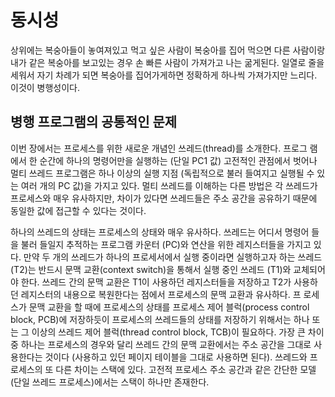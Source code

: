 # 동시성
상위에는 복숭아들이 놓여져있고 먹고 싶은 사람이 복숭아를 집어 먹으면 다른 사람이랑 내가 같은 복숭아를 보고있는 경우 손 빠른 사람이 가져가고 나는 굶게된다. 일열로 줄을 세워서 자기 차례가 되면 복숭아를 집어가게하면 정확하게 하나씩 가져가지만 느리다. 이것이 병행성이다.

## 병행 프로그램의 공통적인 문제
이번 장에서는 프로세스를 위한 새로운 개념인 쓰레드(thread)를 소개한다. 프로그
램에서 한 순간에 하나의 명령어만을 실행하는 (단일 PC1 값) 고전적인 관점에서 벗어나
멀티 쓰레드 프로그램은 하나 이상의 실행 지점 (독립적으로 불러 들여지고 실행될 수
있는 여러 개의 PC 값)을 가지고 있다. 멀티 쓰레드를 이해하는 다른 방법은 각 쓰레드가
프로세스와 매우 유사하지만, 차이가 있다면 쓰레드들은 주소 공간을 공유하기 때문에
동일한 값에 접근할 수 있다는 것이다.

하나의 쓰레드의 상태는 프로세스의 상태와 매우 유사하다. 쓰레드는 어디서 명령어
들을 불러 들일지 추적하는 프로그램 카운터 (PC)와 연산을 위한 레지스터들을 가지고
있다. 만약 두 개의 쓰레드가 하나의 프로세서에서 실행 중이라면 실행하고자 하는
쓰레드 (T2)는 반드시 문맥 교환(context switch)을 통해서 실행 중인 쓰레드 (T1)와
교체되어야 한다. 쓰레드 간의 문맥 교환은 T1이 사용하던 레지스터들을 저장하고 T2가
사용하던 레지스터의 내용으로 복원한다는 점에서 프로세스의 문맥 교환과 유사하다. 프
로세스가 문맥 교환을 할 때에 프로세스의 상태를 프로세스 제어 블럭(process control
block, PCB)에 저장하듯이 프로세스의 쓰레드들의 상태를 저장하기 위해서는 하나
또는 그 이상의 쓰레드 제어 블럭(thread control block, TCB)이 필요하다. 가장
큰 차이 중 하나는 프로세스의 경우와 달리 쓰레드 간의 문맥 교환에서는 주소 공간을
그대로 사용한다는 것이다 (사용하고 있던 페이지 테이블을 그대로 사용하면 된다).
쓰레드와 프로세스의 또 다른 차이는 스택에 있다. 고전적 프로세스 주소 공간과
같은 간단한 모델 (단일 쓰레드 프로세스)에서는 스택이 하나만 존재한다.
